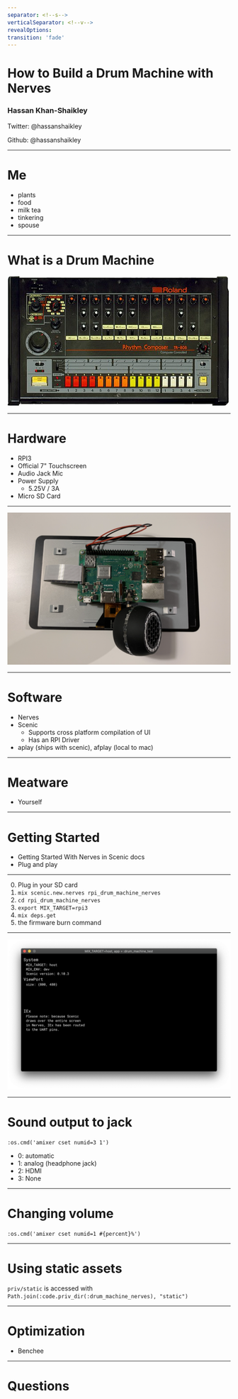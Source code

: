 ```yaml
---
separator: <!--s-->
verticalSeparator: <!--v-->
revealOptions:
transition: 'fade'
---
```


# How to Build a Drum Machine with Nerves

### Hassan Khan-Shaikley

Twitter: @hassanshaikley

Github: @hassanshaikley

---

# Me

- plants
- food
- milk tea
- tinkering
- spouse

---

# What is a Drum Machine

<!-- ![](img/drum_machine_mine.png) -->
![](img/drum_machine_old.jpg)

---

# Hardware

- RPI3
- Official 7" Touchscreen
- Audio Jack Mic
- Power Supply
	- 5.25V / 3A 
- Micro SD Card

---

![](img/drum_machine.png)

---

# Software

- Nerves
- Scenic
	- Supports cross platform compilation of UI
	- Has an RPI Driver
- aplay (ships with scenic), afplay (local to mac)

---

# Meatware

- Yourself

---

# Getting Started

- Getting Started With Nerves in Scenic docs
- Plug and play

---

0. Plug in your SD card
1. `mix scenic.new.nerves rpi_drum_machine_nerves`
2. `cd rpi_drum_machine_nerves`
3. `export MIX_TARGET=rpi3`
4. `mix deps.get`
5. the firmware burn command 

---

![](img/scenic_starter.png)

---

# Sound output to jack

`:os.cmd('amixer cset numid=3 1')`
- 0: automatic
- 1: analog (headphone jack)
- 2: HDMI
- 3: None 

---

# Changing volume

`:os.cmd('amixer cset numid=1 #{percent}%')`

---

# Using static assets

`priv/static` is accessed with `Path.join(:code.priv_dir(:drum_machine_nerves), "static")`

---

# Optimization

- Benchee

---

# Questions
